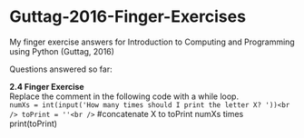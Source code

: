# Guttag-2016-Finger-Exercises

My finger exercise answers for Introduction to Computing and Programming using Python (Guttag, 2016)

Questions answered so far:

<b>2.4 Finger Exercise<br /></b>
Replace the comment in the following code with a while loop.<br />
`numXs = int(input('How many times should I print the letter X? '))<br />
toPrint = ''<br />`
#concatenate X to <font style="terminal">toPrint numXs</font> times<br />
<font style="terminal">print(toPrint)</font>

